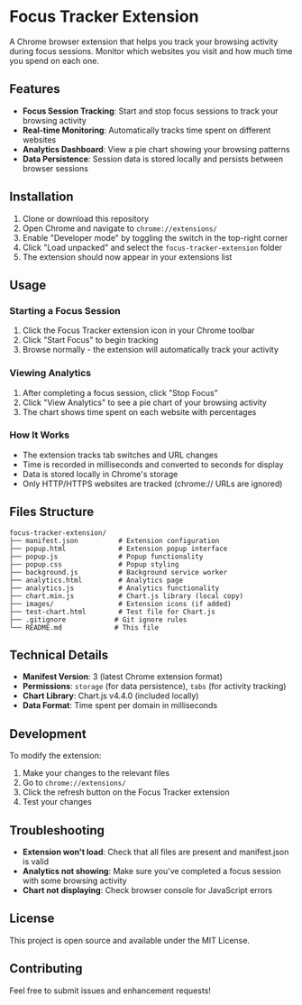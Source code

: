 # Focus Tracker Extension

A Chrome browser extension that helps you track your browsing activity during focus sessions. Monitor which websites you visit and how much time you spend on each one.

## Features

- **Focus Session Tracking**: Start and stop focus sessions to track your browsing activity
- **Real-time Monitoring**: Automatically tracks time spent on different websites
- **Analytics Dashboard**: View a pie chart showing your browsing patterns
- **Data Persistence**: Session data is stored locally and persists between browser sessions

## Installation

1. Clone or download this repository
2. Open Chrome and navigate to `chrome://extensions/`
3. Enable "Developer mode" by toggling the switch in the top-right corner
4. Click "Load unpacked" and select the `focus-tracker-extension` folder
5. The extension should now appear in your extensions list

## Usage

### Starting a Focus Session
1. Click the Focus Tracker extension icon in your Chrome toolbar
2. Click "Start Focus" to begin tracking
3. Browse normally - the extension will automatically track your activity

### Viewing Analytics
1. After completing a focus session, click "Stop Focus"
2. Click "View Analytics" to see a pie chart of your browsing activity
3. The chart shows time spent on each website with percentages

### How It Works
- The extension tracks tab switches and URL changes
- Time is recorded in milliseconds and converted to seconds for display
- Data is stored locally in Chrome's storage
- Only HTTP/HTTPS websites are tracked (chrome:// URLs are ignored)

## Files Structure

```
focus-tracker-extension/
├── manifest.json          # Extension configuration
├── popup.html             # Extension popup interface
├── popup.js               # Popup functionality
├── popup.css              # Popup styling
├── background.js          # Background service worker
├── analytics.html         # Analytics page
├── analytics.js           # Analytics functionality
├── chart.min.js           # Chart.js library (local copy)
├── images/                # Extension icons (if added)
├── test-chart.html        # Test file for Chart.js
├── .gitignore            # Git ignore rules
└── README.md             # This file
```

## Technical Details

- **Manifest Version**: 3 (latest Chrome extension format)
- **Permissions**: `storage` (for data persistence), `tabs` (for activity tracking)
- **Chart Library**: Chart.js v4.4.0 (included locally)
- **Data Format**: Time spent per domain in milliseconds

## Development

To modify the extension:
1. Make your changes to the relevant files
2. Go to `chrome://extensions/`
3. Click the refresh button on the Focus Tracker extension
4. Test your changes

## Troubleshooting

- **Extension won't load**: Check that all files are present and manifest.json is valid
- **Analytics not showing**: Make sure you've completed a focus session with some browsing activity
- **Chart not displaying**: Check browser console for JavaScript errors

## License

This project is open source and available under the MIT License.

## Contributing

Feel free to submit issues and enhancement requests! 
